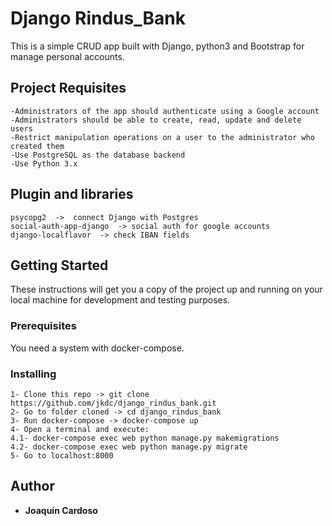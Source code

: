 # Django Rindus_Bank

This is a simple CRUD app built with Django, python3 and Bootstrap for manage personal accounts.

## Project Requisites

```
-Administrators of the app should authenticate using a Google account
-Administrators should be able to create, read, update and delete users
-Restrict manipulation operations on a user to the administrator who created them
-Use PostgreSQL as the database backend
-Use Python 3.x
```

## Plugin and libraries

```
psycopg2  ->  connect Django with Postgres
social-auth-app-django  -> social auth for google accounts
django-localflavor  -> check IBAN fields
```

## Getting Started

These instructions will get you a copy of the project up and running on your local machine for development and testing purposes.

### Prerequisites

You need a system with docker-compose.

### Installing

```
1- Clone this repo -> git clone https://github.com/jkdc/django_rindus_bank.git
2- Go to folder cloned -> cd django_rindus_bank
3- Run docker-compose -> docker-compose up
4- Open a terminal and execute:
4.1- docker-compose exec web python manage.py makemigrations
4.2- docker-compose exec web python manage.py migrate
5- Go to localhost:8000
```

## Author

* **Joaquín Cardoso**


